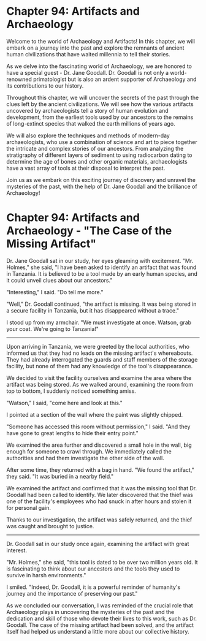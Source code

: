 # Chapter 94: Artifacts and Archaeology

Welcome to the world of Archaeology and Artifacts! In this chapter, we will embark on a journey into the past and explore the remnants of ancient human civilizations that have waited millennia to tell their stories.

As we delve into the fascinating world of Archaeology, we are honored to have a special guest - Dr. Jane Goodall. Dr. Goodall is not only a world-renowned primatologist but is also an ardent supporter of Archaeology and its contributions to our history.

Throughout this chapter, we will uncover the secrets of the past through the clues left by the ancient civilizations. We will see how the various artifacts uncovered by archaeologists tell a story of human evolution and development, from the earliest tools used by our ancestors to the remains of long-extinct species that walked the earth millions of years ago.

We will also explore the techniques and methods of modern-day archaeologists, who use a combination of science and art to piece together the intricate and complex stories of our ancestors. From analyzing the stratigraphy of different layers of sediment to using radiocarbon dating to determine the age of bones and other organic materials, archaeologists have a vast array of tools at their disposal to interpret the past.

Join us as we embark on this exciting journey of discovery and unravel the mysteries of the past, with the help of Dr. Jane Goodall and the brilliance of Archaeology!
# Chapter 94: Artifacts and Archaeology - "The Case of the Missing Artifact"

Dr. Jane Goodall sat in our study, her eyes gleaming with excitement. "Mr. Holmes," she said, "I have been asked to identify an artifact that was found in Tanzania. It is believed to be a tool made by an early human species, and it could unveil clues about our ancestors."

"Interesting," I said. "Do tell me more."

"Well," Dr. Goodall continued, "the artifact is missing. It was being stored in a secure facility in Tanzania, but it has disappeared without a trace."

I stood up from my armchair. "We must investigate at once. Watson, grab your coat. We're going to Tanzania!"

***

Upon arriving in Tanzania, we were greeted by the local authorities, who informed us that they had no leads on the missing artifact's whereabouts. They had already interrogated the guards and staff members of the storage facility, but none of them had any knowledge of the tool's disappearance.

We decided to visit the facility ourselves and examine the area where the artifact was being stored. As we walked around, examining the room from top to bottom, I suddenly noticed something amiss.

"Watson," I said, "come here and look at this."

I pointed at a section of the wall where the paint was slightly chipped.

"Someone has accessed this room without permission," I said. "And they have gone to great lengths to hide their entry point."

We examined the area further and discovered a small hole in the wall, big enough for someone to crawl through. We immediately called the authorities and had them investigate the other side of the wall.

After some time, they returned with a bag in hand. "We found the artifact," they said. "It was buried in a nearby field."

We examined the artifact and confirmed that it was the missing tool that Dr. Goodall had been called to identify. We later discovered that the thief was one of the facility's employees who had snuck in after hours and stolen it for personal gain.

Thanks to our investigation, the artifact was safely returned, and the thief was caught and brought to justice.

***

Dr. Goodall sat in our study once again, examining the artifact with great interest.

"Mr. Holmes," she said, "this tool is dated to be over two million years old. It is fascinating to think about our ancestors and the tools they used to survive in harsh environments."

I smiled. "Indeed, Dr. Goodall, it is a powerful reminder of humanity's journey and the importance of preserving our past."

As we concluded our conversation, I was reminded of the crucial role that Archaeology plays in uncovering the mysteries of the past and the dedication and skill of those who devote their lives to this work, such as Dr. Goodall. The case of the missing artifact had been solved, and the artifact itself had helped us understand a little more about our collective history.